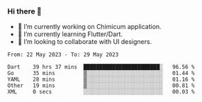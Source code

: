 ### Hi there 👋

<!--
**devcat37/devcat37** is a ✨ _special_ ✨ repository because its `README.md` (this file) appears on your GitHub profile.-->


- 🔭 I’m currently working on Chimicum application.
- 🌱 I’m currently learning Flutter/Dart.
- 👯 I’m looking to collaborate with UI designers.
<!-- - 🤔 I’m looking for help with ... -->

<!--START_SECTION:waka-->

```text
From: 22 May 2023 - To: 29 May 2023

Dart    39 hrs 37 mins  ████████████████████████░   96.56 %
Go      35 mins         ▒░░░░░░░░░░░░░░░░░░░░░░░░   01.44 %
YAML    28 mins         ▒░░░░░░░░░░░░░░░░░░░░░░░░   01.16 %
Other   19 mins         ▒░░░░░░░░░░░░░░░░░░░░░░░░   00.81 %
XML     0 secs          ░░░░░░░░░░░░░░░░░░░░░░░░░   00.03 %
```

<!--END_SECTION:waka-->

